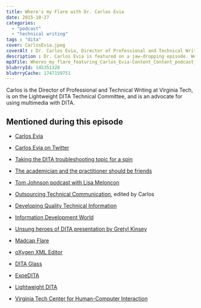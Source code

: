 ```yaml
---
title: Where's my Flare with Dr. Carlos Evia
date: 2015-10-27
categories:
  - "podcast"
  - "technical writing"
tags : "dita"
cover: CarlosEvia.jpeg
coverAlt : Dr. Carlos Evia, Director of Professional and Technical Writing at Virginia Tech
description : Dr. Carlos Evia is featured on a jaw-dropping episode. We discuss cutting-edge developments in the DITA world, the similarities and differences between academicians and practitioners of technical communication, and more.
mp3File: Wheres_my_flare_featuring_Carlos_Evia-Content_Content_podcast_episode_6.mp3
blubrryId: 145351328
blubrryCache: 1747159751
---
```


Carlos is the Director of Professional and Technical Writing at Virginia Tech, is on the Lightweight DITA Technical Committee, and is an advocate for using multimedia with DITA.


## Mentioned during this episode

- [Carlos Evia](http://carlosevia.com)

- [Carlos Evia on Twitter](http://twitter.com/carlosevia)

- [Taking the DITA troubleshooting topic for a spin](http://www.scriptorium.com/2015/02/taking-dita-troubleshooting-topic-spin/)

- [The academician and the practitioner should be friends](http://techcommgeekmom.com/2015/07/20/oh-the-academian-and-the-practitioner-should-be-friends-engaging-techcomm-professionals/)

- [Tom Johnson podcast with Lisa Meloncon](http://idratherbewriting.com/2015/08/10/lisa-meloncon-academic-practitioner-divide-podcast/)

- [Outsourcing Technical Communication](http://www.amazon.com/Outsourcing-Technical-Communication-Practices-Communications/dp/0895033348), edited by Carlos

- [Developing Quality Technical Information](http://www.amazon.com/Developing-Quality-Technical-Information-Handbook/dp/0131477498)

- [Information Development World](http://informationdevelopmentworld.com/)

- [Unsung heroes of DITA presentation by Gretyl Kinsey](http://t.co/FLkoPMsnZz)

- [Madcap Flare](http://www.madcapsoftware.com/products/flare/)

- [oXygen XML Editor](http://oxygenxml.com)

- [DITA Glass](http://www.oxygenxml.com/events/2015/webinar_perceive_everything_as_dita.html)

- [ExpeDITA](https://github.com/donrday/expeDITA)

- [Lightweight DITA](http://dita.xml.org/blog/lightweight-dita)

- [Virginia Tech Center for Human-Computer Interaction](http://www.hci.vt.edu/)
